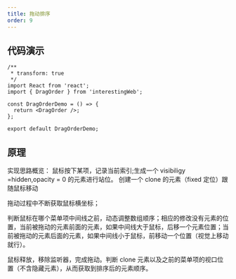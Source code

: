 ```yaml
---
title: 拖动排序
order: 9
---
```


## 代码演示

```tsx
/**
 * transform: true
 */
import React from 'react';
import { DragOrder } from 'interestingWeb';

const DragOrderDemo = () => {
  return <DragOrder />;
};

export default DragOrderDemo;
```

## 原理

实现思路概览：
鼠标按下某项，记录当前索引;生成一个 visibiligy =hidden,opacity = 0 的元素进行站位。 创建一个 clone 的元素（fixed 定位）跟随鼠标移动

拖动过程中不断获取鼠标横坐标；

判断鼠标在哪个菜单项中间线之前，动态调整数组顺序；相应的修改没有元素的位置，当前被拖动的元素前面的元素，如果中间线大于鼠标，后移一个元素位置；当前被拖动的元素后面的元素，如果中间线小于鼠标，前移动一个位置（视觉上移动就行）。

鼠标释放，移除监听器，完成拖动。判断 clone 元素以及之前的菜单项的视口位置（不含隐藏元素），从而获取到排序后的元素顺序。

